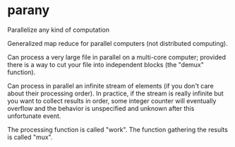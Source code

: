 # parany
Parallelize any kind of computation

Generalized map reduce for parallel computers (not distributed computing).

Can process a very large file in parallel on a multi-core computer;
provided there is a way to cut your file into independent blocks (the "demux"
function).

Can process in parallel an infinite stream of elements
(if you don't care about their processing order).
In practice, if the stream is really infinite but you want to collect
results in order, some integer counter will eventually overflow and
the behavior is unspecified and unknown after this unfortunate event.

The processing function is called "work".
The function gathering the results is called "mux".
